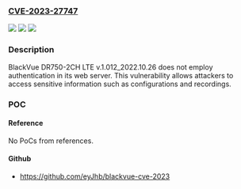 ### [CVE-2023-27747](https://cve.mitre.org/cgi-bin/cvename.cgi?name=CVE-2023-27747)
![](https://img.shields.io/static/v1?label=Product&message=n%2Fa&color=blue)
![](https://img.shields.io/static/v1?label=Version&message=n%2Fa&color=blue)
![](https://img.shields.io/static/v1?label=Vulnerability&message=n%2Fa&color=brighgreen)

### Description

BlackVue DR750-2CH LTE v.1.012_2022.10.26 does not employ authentication in its web server. This vulnerability allows attackers to access sensitive information such as configurations and recordings.

### POC

#### Reference
No PoCs from references.

#### Github
- https://github.com/eyJhb/blackvue-cve-2023


